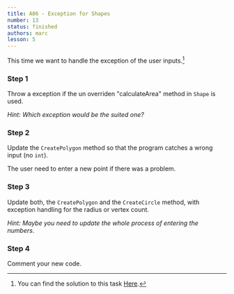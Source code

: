 ```yaml
---
title: A06 - Exception for Shapes
number: 13
status: finished
authors: marc
lesson: 5
---
```


This time we want to handle the exception of the user inputs.[^solution]

[^solution]:
    You can find the solution to this task [Here](https://github.com/satkowski/csharp-solutions/tree/master/lesson_05/A06_exception_for_shapes/ExerciseSolution/).

### Step 1

Throw a exception if the un overriden "calculateArea" method in `Shape` is used.

*Hint: Which exception would be the suited one?*

### Step 2

Update the `CreatePolygon` method so that the program catches a wrong input (no `int`).

The user need to enter a new point if there was a problem.

### Step 3

Update both, the `CreatePolygon` and the `CreateCircle` method, with exception handling for the radius or vertex count.

*Hint: Maybe you need to update the whole process of entering the numbers.*

### Step 4

Comment your new code.
